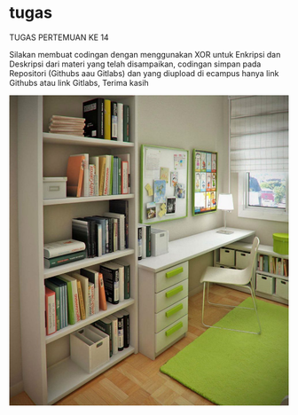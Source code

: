 # tugas

TUGAS PERTEMUAN KE 14

Silakan membuat codingan dengan menggunakan XOR untuk Enkripsi dan Deskripsi dari materi 
yang telah disampaikan, codingan simpan pada Repositori (Githubs aau Gitlabs) dan yang diupload di ecampus
hanya link Githubs atau link Gitlabs, Terima kasih


<img src="Ruang belajar anak 2.jpg" img>
